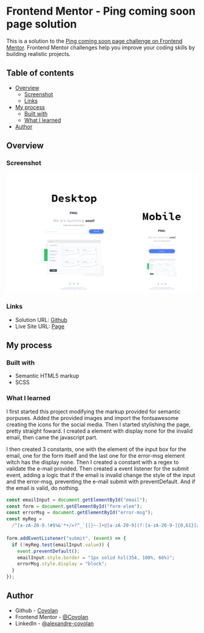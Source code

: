 # Frontend Mentor - Ping coming soon page solution

This is a solution to the [Ping coming soon page challenge on Frontend Mentor](https://www.frontendmentor.io/challenges/ping-single-column-coming-soon-page-5cadd051fec04111f7b848da). Frontend Mentor challenges help you improve your coding skills by building realistic projects.

## Table of contents

- [Overview](#overview)
  - [Screenshot](#screenshot)
  - [Links](#links)
- [My process](#my-process)
  - [Built with](#built-with)
  - [What I learned](#what-i-learned)
- [Author](#author)

## Overview

### Screenshot

![Screenshot of the desktop page and the mobile](./screenshot.jpeg)

### Links

- Solution URL: [Github](https://github.com/covolan/frontend-mentor1/edit/main/ping-coming-soon-page-master/)
- Live Site URL: [Page](https://covolan.github.io/frontend-mentor1/ping-coming-soon-page-master/index.html)

## My process

### Built with

- Semantic HTML5 markup
- SCSS

### What I learned

I first started this project modifying the markup provided for semantic porpuses. Added the provided images and import the fontsawesome creating the icons for the social media. Then I started stylishing the page, pretty straight foward. I created a element with display none for the invalid email, then came the javascript part.

I then created 3 constants, one with the element of the input box for the email, one for the form itself and the last one for the error-msg element witch has the display none. Then I created a constant with a regex to validate the e-mail provided. Then created a event listener for the submit event, adding a logic that if the email is invalid change the style of the input and the error-msg, preventing the e-mail submit with preventDefault. And if the email is valid, do nothing.

```js
const emailInput = document.getElementById("email");
const form = document.getElementById("form-elem");
const errorMsg = document.getElementById("error-msg");
const myReg =
  /^[a-zA-Z0-9.!#$%&'*+/=?^_`{|}~-]+@[a-zA-Z0-9](?:[a-zA-Z0-9-]{0,61}[a-zA-Z0-9])?(?:\.[a-zA-Z0-9](?:[a-zA-Z0-9-]{0,61}[a-zA-Z0-9])?)*$/;

form.addEventListener("submit", (event) => {
  if (!myReg.test(emailInput.value)) {
    event.preventDefault();
    emailInput.style.border = "1px solid hsl(354, 100%, 66%)";
    errorMsg.style.display = "block";
  }
});
```

## Author

- Github - [Covolan](https://github.com/covolan)
- Frontend Mentor - [@Covolan](https://www.frontendmentor.io/profile/covolan)
- LinkedIn - [@alexandre-covolan](https://www.linkedin.com/in/alexandre-covolan/)
